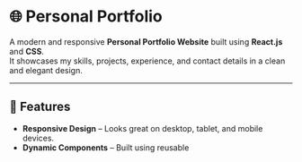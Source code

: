 # 🌐 Personal Portfolio

A modern and responsive **Personal Portfolio Website** built using **React.js** and **CSS**.  
It showcases my skills, projects, experience, and contact details in a clean and elegant design.

---

## 🚀 Features

- **Responsive Design** – Looks great on desktop, tablet, and mobile devices.  
- **Dynamic Components** – Built using reusable
